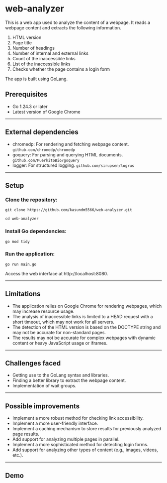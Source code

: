 # web-analyzer

This is a web app used to analyze the content of a webpage.
It reads a webpage content and extracts the following information.

1. HTML version
2. Page title
3. Number of headings
4. Number of internal and external links
5. Count of the inaccessible links
6. List of the inaccessible links
7. Checks whether the page contains a login form

The app is built using GoLang.

## Prerequisites

- Go 1.24.3 or later
- Latest version of Google Chrome

---

## External dependencies

- chromedp: For rendering and fetching webpage content. `github.com/chromedp/chromedp`
- goquery: For parsing and querying HTML documents. `github.com/PuerkitoBio/goquery`
- logger: For structured logging. `github.com/sirupsen/logrus`

---

## Setup

### Clone the repository:

`git clone https://github.com/kasundm5566/web-analyzer.git`

`cd web-analyzer`

### Install Go dependencies:

`go mod tidy`

### Run the application:

`go run main.go`

Access the web interface at http://localhost:8080.

---

## Limitations

- The application relies on Google Chrome for rendering webpages, which may increase resource usage.
- The analysis of inaccessible links is limited to a HEAD request with a short timeout, which may not work for all
  servers.
- The detection of the HTML version is based on the DOCTYPE string and may not be accurate for non-standard pages.
- The results may not be accurate for complex webpages with dynamic content or heavy JavaScript usage or iframes.

---

## Challenges faced

- Getting use to the GoLang syntax and libraries.
- Finding a better library to extract the webpage content.
- Implementation of wait groups.

---

## Possible improvements

- Implement a more robust method for checking link accessibility.
- Implement a more user-friendly interface.
- Implement a caching mechanism to store results for previously analyzed page results.
- Add support for analyzing multiple pages in parallel.
- Implement a more sophisticated method for detecting login forms.
- Add support for analyzing other types of content (e.g., images, videos, etc.).

---

## Demo
